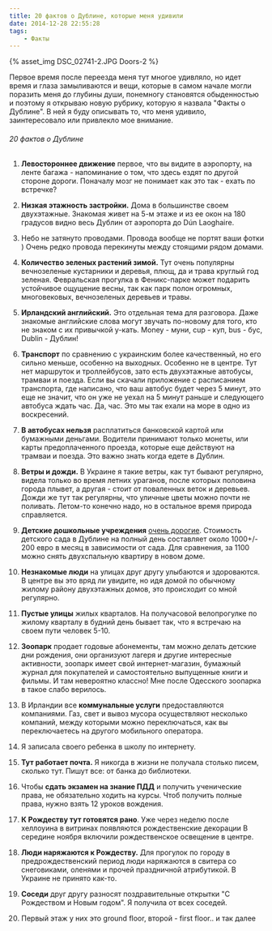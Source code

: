 ```yaml
---
title: 20 фактов о Дублине, которые меня удивили
date: 2014-12-28 22:55:28
tags:
    - Факты
---
```


{% asset_img DSC_02741-2.JPG Doors-2 %}

Первое время после переезда меня тут многое удивляло, но идет время и глаза замыливаются и вещи, которые в самом начале могли поразить меня до глубины души, понемногу становятся обыденностью и поэтому я открываю новую рубрику, которую я назвала "Факты о Дублине". В ней я буду описывать то, что меня удивило, заинтересовало или привлекло мое внимание.

###### 20 фактов о Дублине

1. **Левостороннее движение**
 первое, что вы видите в аэропорту, на ленте багажа - напоминание о том, что здесь ездят по другой стороне дороги. Поначалу мозг не понимает как это так - ехать по встречке?

2. **Низкая этажность застройки.** Дома в большинстве своем двухэтажные. Знакомая живет на 5-м этаже и из ее окон на 180 градусов видно весь Дублин от аэропорта  до  Dún Laoghaire.

3. Небо не затянуто проводами. Провода вообще не портят ваши фотки ) Очень редко провода перекинуты между стоящими рядом домами. 
<!-- more -->
4. **Количество зеленых растений зимой.** Тут очень популярны вечнозеленые кустарники и деревья, плющ, да и трава круглый год зеленая. Февральская прогулка в Феникс-парке может подарить устойчивое ощущение весны, так как парк полон огромных, многовековых, вечнозеленых деревьев и травы.

5. **Ирландский английский.** Это отдельная тема для разговора. Даже знакомые английские слова могут звучать по-новому для того, кто не знаком с их привычкой у-кать. Money - муни, cup - куп, bus - бус, Dublin - Дублин!

6. **Транспорт** по сравнению с украинским более качественный, но его сильно меньше, особенно на выходных. Особенно не в центре. Тут нет маршруток и троллейбусов, зато есть двухэтажные автобусы, трамваи и поезда. Если вы скачали приложение с расписанием транспорта, где написано, что ваш автобус будет через 5 минут, это еще не значит, что он уже не уехал на 5 минут раньше и следующего автобуса ждать час. Да, час.
Это мы так ехали на море в одно из воскресений.

7. **В автобусах нельзя** расплатиться  банковской картой или бумажными деньгами. Водители принимают только монеты, или карты предоплаченного проезда, которые еще действуют на трамваи и поезда. Это важно знать когда едете в Дублин.

8. **Ветры и дожди.** В Украине я такие ветры, как тут бывают регулярно, видела только  во время летних ураганов, после которых половина города плывет, а другая - стоит от поваленных веток и деревьев. Дожди же тут так регулярны, что уличные цветы можно почти не поливать. Летом-то конечно надо, но в остальное время природа справляется.

9. **Детские дошкольные учреждения** [очень дорогие](http://irainireland.com/zatraty-na-dietskii-sad-v-irlandii/). Стоимость детского сада в Дублине на полный день соcтавляет около 1000+/- 200 евро в месяц в зависимости от сада. Для сравнения, за 1100 можно снять двухспальную квартиру в новом доме.

10. **Незнакомые люди** на улицах друг другу улыбаются и здороваются. В центре вы это вряд ли увидите, но идя домой по обычному жилому району двухэтажных домов, это происходит со мной регулярно.

11. **Пустые улицы** жилых кварталов. На получасовой велопрогулке по жилому кварталу в будний день бывает так, что я встречаю на своем пути человек 5-10.
 
12. **Зоопарк** продает годовые абонементы, там можно делать детские дни рождения, они организуют лагеря и другие интересные активности, зоопарк имеет свой интернет-магазин, бумажный журнал для покупателей и самостоятельно выпущенные книги и фильмы. И там невероятно классно! Мне после Одесского зоопарка в такое слабо верилось. 

13. В Ирландии все **коммунальные услуги** предоставляются компаниями. Газ, свет и вывоз мусора  осуществляют несколько компаний, между которыми можно переключаться, как вы переключаетесь на другого мобильного оператора.

14. Я записала своего ребенка в школу по интернету.

15. **Тут работает почта.**
Я никогда в жизни не получала столько писем, сколько тут. Пишут все: от банка до библиотеки. 

16.  Чтобы **сдать экзамен на знание ПДД** и получить ученические права, не обязательно ходить на курсы. Чтоб получить полные права, нужно взять 12 уроков вождения.

17. **К Рождеству тут готовятся рано**. Уже через неделю после хеллоуина в витринах появляются рождественские декорации В середине ноября включили рождественское освещение в центре.

18. **Люди наряжаются к Рождеству.** Для прогулок по городу в предрождественский период люди наряжаются в свитера со снеговиками, оленями и прочей праздничной атрибутикой. В Украине не принято как-то.

19. **Соседи** друг другу разносят поздравительные открытки "С Рождеством и Новым годом". Я получила от всех соседей.

20. Первый этаж у них это ground floor, второй - first floor.. и так далее